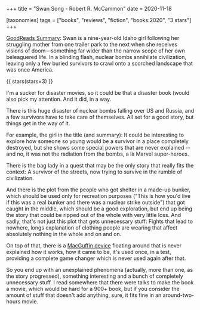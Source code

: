 +++
title = "Swan Song - Robert R. McCammon"
date = 2020-11-18

[taxonomies]
tags = ["books", "reviews", "fiction", "books:2020", "3 stars"]
+++

[GoodReads Summary](https://www.goodreads.com/book/show/12972591-swan-song):
Swan is a nine-year-old Idaho girl following her struggling mother from one
trailer park to the next when she receives visions of doom—something far wider
than the narrow scope of her own beleaguered life. In a blinding flash, nuclear
bombs annihilate civilization, leaving only a few buried survivors to crawl
onto a scorched landscape that was once America.

<!-- more -->

{{ stars(stars=3) }}

I'm a sucker for disaster movies, so it could be that a disaster book (would
also pick my attention. And it did, in a way.

There is this huge disaster of nuclear bombs falling over US and Russia, and a
few survivors have to take care of themselves. All set for a good story, but
things get in the way of it.

For example, the girl in the title (and summary): It could be interesting to
explore how someone so young would be a survivor in a place completely
destroyed, but she shows some special powers that are never explained -- and
no, it was not the radiation from the bombs, a là Marvel super-heroes.

There is the bag lady in a quest that may be the only story that really fits
the context: A survivor of the streets, now trying to survive in the rumble of
civilization.

And there is the plot from the people who got shelter in a made-up bunker,
which should be used only for recreation purposes ("This is how you'd live if
this was a real bunker and there was a nuclear strike outside") that got caught
in the middle, which should be a good exploration, but end up being the story
that could be ripped out of the whole with very little loss. And sadly, that's
not just this plot that gets unnecessary stuff: Fights that lead to nowhere,
longs explanation of clothing people are wearing that affect absolutely nothing
in the whole and on and on.

On top of that, there is a [MacGuffin
device](https://en.wikipedia.org/wiki/MacGuffin) floating around that is never
explained how it works, how it came to be, it's used once, in a test, providing
a complete game changer which is never used again after that.

So you end up with an unexplained phenomena (actually, more than one, as the
story progressed), something interesting and a bunch of completely unnecessary
stuff. I read somewhere that there were talks to make the book a movie, which
would be hard for a 900+ book, but if you consider the amount of stuff that
doesn't add anything, sure, it fits fine in an around-two-hours movie.
